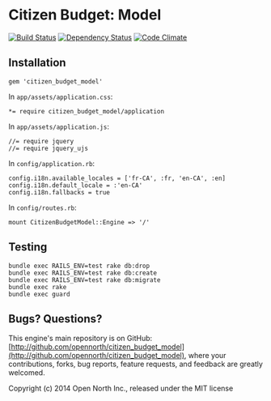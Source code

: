 # Citizen Budget: Model

[![Build Status](https://secure.travis-ci.org/opennorth/citizen_budget_model.png)](http://travis-ci.org/opennorth/citizen_budget_model)
[![Dependency Status](https://gemnasium.com/opennorth/citizen_budget_model.png)](https://gemnasium.com/opennorth/citizen_budget_model)
[![Code Climate](https://codeclimate.com/github/opennorth/citizen_budget_model.png)](https://codeclimate.com/github/opennorth/citizen_budget_model)

## Installation

    gem 'citizen_budget_model'

In `app/assets/application.css`:

    *= require citizen_budget_model/application

In `app/assets/application.js`:

    //= require jquery
    //= require jquery_ujs

In `config/application.rb`:

    config.i18n.available_locales = ['fr-CA', :fr, 'en-CA', :en]
    config.i18n.default_locale = :'en-CA'
    config.i18n.fallbacks = true

In `config/routes.rb`:

    mount CitizenBudgetModel::Engine => '/'

## Testing

    bundle exec RAILS_ENV=test rake db:drop
    bundle exec RAILS_ENV=test rake db:create
    bundle exec RAILS_ENV=test rake db:migrate
    bundle exec rake
    bundle exec guard

## Bugs? Questions?

This engine's main repository is on GitHub: [http://github.com/opennorth/citizen_budget_model](http://github.com/opennorth/citizen_budget_model), where your contributions, forks, bug reports, feature requests, and feedback are greatly welcomed.

Copyright (c) 2014 Open North Inc., released under the MIT license
